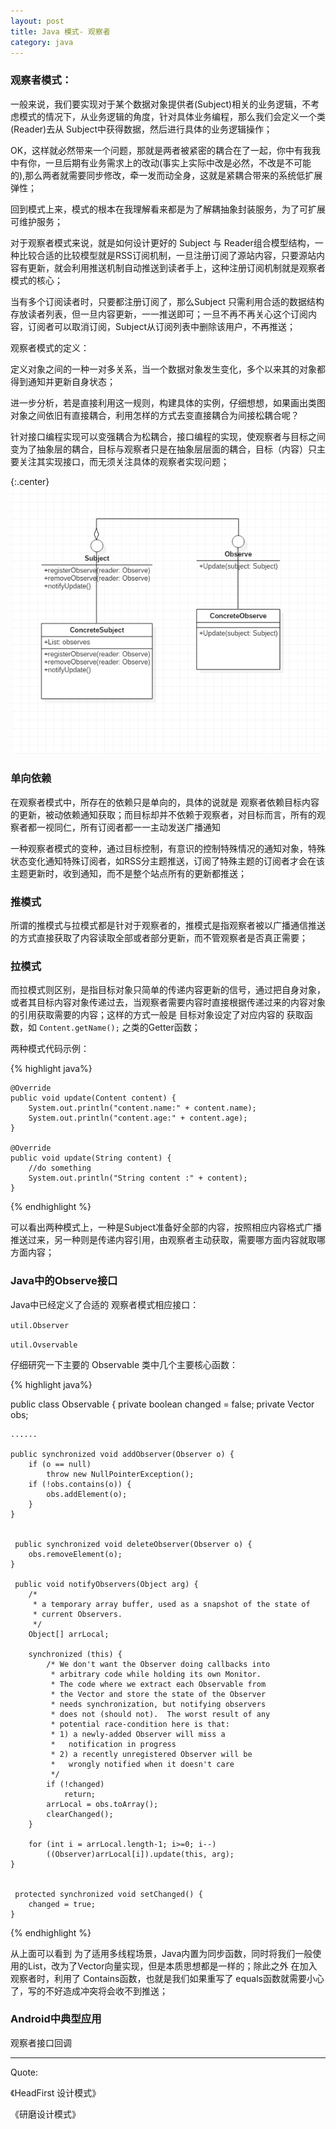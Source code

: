 ```yaml
---
layout: post
title: Java 模式- 观察者
category: java
---
```


### 观察者模式：

一般来说，我们要实现对于某个数据对象提供者(Subject)相关的业务逻辑，不考虑模式的情况下，从业务逻辑的角度，针对具体业务编程，那么我们会定义一个类 (Reader)去从 Subject中获得数据，然后进行具体的业务逻辑操作；

OK，这样就必然带来一个问题，那就是两者被紧密的耦合在了一起，你中有我我中有你，一旦后期有业务需求上的改动(事实上实际中改是必然，不改是不可能的),那么两者就需要同步修改，牵一发而动全身，这就是紧耦合带来的系统低扩展弹性；

回到模式上来，模式的根本在我理解看来都是为了解耦抽象封装服务，为了可扩展可维护服务；

对于观察者模式来说，就是如何设计更好的 Subject 与 Reader组合模型结构，一种比较合适的比较模型就是RSS订阅机制，一旦注册订阅了源站内容，只要源站内容有更新，就会利用推送机制自动推送到读者手上，这种注册订阅机制就是观察者模式的核心；

当有多个订阅读者时，只要都注册订阅了，那么Subject 只需利用合适的数据结构存放读者列表，但一旦内容更新，一一推送即可；一旦不再不再关心这个订阅内容，订阅者可以取消订阅，Subject从订阅列表中删除该用户，不再推送；

观察者模式的定义：

定义对象之间的一种一对多关系，当一个数据对象发生变化，多个以来其的对象都得到通知并更新自身状态；

进一步分析，若是直接利用这一规则，构建具体的实例，仔细想想，如果画出类图对象之间依旧有直接耦合，利用怎样的方式去变直接耦合为间接松耦合呢？

针对接口编程实现可以变强耦合为松耦合，接口编程的实现，使观察者与目标之间变为了抽象层的耦合，目标与观察者只是在抽象层层面的耦合，目标（内容）只主要关注其实现接口，而无须关注具体的观察者实现问题；

{:.center}
![observe](/assets/img/20160117/observe.png)


### 单向依赖

在观察者模式中，所存在的依赖只是单向的，具体的说就是 观察者依赖目标内容的更新，被动依赖通知获取；而目标却并不依赖于观察者，对目标而言，所有的观察者都一视同仁，所有订阅者都一一主动发送广播通知

一种观察者模式的变种，通过目标控制，有意识的控制特殊情况的通知对象，特殊状态变化通知特殊订阅者，如RSS分主题推送，订阅了特殊主题的订阅者才会在该主题更新时，收到通知，而不是整个站点所有的更新都推送；

### 推模式

所谓的推模式与拉模式都是针对于观察者的，推模式是指观察者被以广播通信推送的方式直接获取了内容读取全部或者部分更新，而不管观察者是否真正需要；

 
### 拉模式

而拉模式则区别，是指目标对象只简单的传递内容更新的信号，通过把自身对象，或者其目标内容对象传递过去，当观察者需要内容时直接根据传递过来的内容对象的引用获取需要的内容；这样的方式一般是 目标对象设定了对应内容的 获取函数，如 `Content.getName();` 之类的Getter函数；



两种模式代码示例：

{%  highlight java%}
    
    @Override
    public void update(Content content) {
        System.out.println("content.name:" + content.name);
        System.out.println("content.age:" + content.age);
    }

    @Override
    public void update(String content) {
        //do something
        System.out.println("String content :" + content);
    }

{% endhighlight %}

可以看出两种模式上，一种是Subject准备好全部的内容，按照相应内容格式广播推送过来，另一种则是传递内容引用，由观察者主动获取，需要哪方面内容就取哪方面内容；

### Java中的Observe接口

Java中已经定义了合适的 观察者模式相应接口：

`util.Observer`

`util.Ovservable`


仔细研究一下主要的 Observable 类中几个主要核心函数：

{%  highlight java%}

public class Observable {
    private boolean changed = false;
    private Vector<Observer> obs;

    ......

    public synchronized void addObserver(Observer o) {
        if (o == null)
            throw new NullPointerException();
        if (!obs.contains(o)) {
            obs.addElement(o);
        }
    }


     public synchronized void deleteObserver(Observer o) {
        obs.removeElement(o);
    }

     public void notifyObservers(Object arg) {
        /*
         * a temporary array buffer, used as a snapshot of the state of
         * current Observers.
         */
        Object[] arrLocal;

        synchronized (this) {
            /* We don't want the Observer doing callbacks into
             * arbitrary code while holding its own Monitor.
             * The code where we extract each Observable from
             * the Vector and store the state of the Observer
             * needs synchronization, but notifying observers
             * does not (should not).  The worst result of any
             * potential race-condition here is that:
             * 1) a newly-added Observer will miss a
             *   notification in progress
             * 2) a recently unregistered Observer will be
             *   wrongly notified when it doesn't care
             */
            if (!changed)
                return;
            arrLocal = obs.toArray();
            clearChanged();
        }

        for (int i = arrLocal.length-1; i>=0; i--)
            ((Observer)arrLocal[i]).update(this, arg);
    }


     protected synchronized void setChanged() {
        changed = true;
    }


{% endhighlight %}

从上面可以看到 为了适用多线程场景，Java内置为同步函数，同时将我们一般使用的List，改为了Vector向量实现，但是本质思想都是一样的；除此之外 在加入观察者时，利用了 Contains函数，也就是我们如果重写了 equals函数就需要小心了，写的不好造成冲突将会收不到推送；



### Android中典型应用

观察者接口回调




---

Quote:

《HeadFirst 设计模式》

《研磨设计模式》


